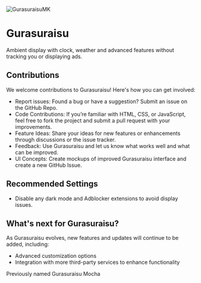 ![GurasuraisuMK](https://github.com/user-attachments/assets/e13475bc-ea23-4c7a-b9a0-2b51c2ffed54)
# Gurasuraisu
Ambient display with clock, weather and advanced features without tracking you or displaying ads.

## Contributions
We welcome contributions to Gurasuraisu! Here's how you can get involved:
- Report issues: Found a bug or have a suggestion? Submit an issue on the GitHub Repo.  
- Code Contributions: If you’re familiar with HTML, CSS, or JavaScript, feel free to fork the project and submit a pull request with your improvements.  
- Feature Ideas: Share your ideas for new features or enhancements through discussions or the issue tracker.  
- Feedback: Use Gurasuraisu and let us know what works well and what can be improved.  
- UI Concepts: Create mockups of improved Gurasuraisu interface and create a new GitHub Issue.

## Recommended Settings
- Disable any dark mode and Adblocker extensions to avoid display issues.

## What's next for Gurasuraisu?
As Gurasuraisu evolves, new features and updates will continue to be added, including:
- Advanced customization options
- Integration with more third-party services to enhance functionality

Previously named Gurasuraisu Mocha
